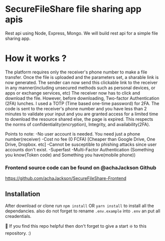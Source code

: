 # SecureFileShare file sharing app apis

Rest api using Node, Express, Mongo.
We will build rest api for a simple file sharing app. 

# How it works ? 
The platform requires only the receiver's phone number to make a file transfer. Once the file is uploaded and the parameters set, a sharable link is now generated. The sender can now send this clickable link to the receiver in any manner(including unsecured methods such as personal devices, or apps or exchange services, etc) The receiver now has to click and download the file. However, before downloading, Two-factor Authentication (2FA) lunches. I used a TOTP (Time based one-time password) for 2FA. The code is sent to the receiver's phone number and you have less than 2 minutes to validate your input and you are granted access for a limited time to download the resource shared else, the page is expired. This respects the norms of confidentiality(encryption), Integrity, and availability(2FA).

Points to note:
-No user account is needed. You need just a phone number(receiver)
-Cost no fee (0 FCFA) [Cheaper than Google Drive, One Drive, Dropbox. etc]
-Cannot be susceptible to phishing attacks since user accounts don't exist.
-Superfast
-Multi-Factor Authentication (Something you know(Token code) and Something you have(mobile phone))

### Frontend source code can be found on @achaJackson Github
https://github.com/achaJackson/SecureFileShare-Frontend


## Installation 
After download or clone run `npm install` OR `yarn install` to install all the dependancies.
also do not forget to rename `.env.example` into `.env` an put all creadentials.

🙏 If you find this repo helpful then don't forget to give a start ❇️ to this repository. :)
